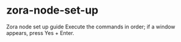 # zora-node-set-up
Zora node set up guide
Execute the commands in order; if a window appears, press Yes + Enter.
